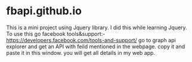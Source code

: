 # fbapi.github.io
This is a mini project using Jquery library. I did this while learning Jquery.
To use this go facebook tools&support:-
https://developers.facebook.com/tools-and-support/
go to graph api explorer and get an API with feild mentioned in the webpage. copy it and paste it in this window.
you will get all details in my web app.
